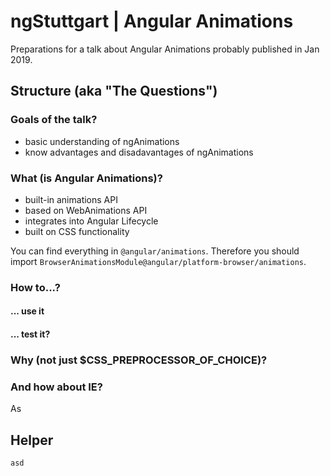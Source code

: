 # ngStuttgart | Angular Animations

Preparations for a talk about Angular Animations probably published in Jan 2019. 

## Structure (aka "The Questions")

### Goals of the talk?

* basic understanding of ngAnimations
* know advantages and disadavantages of ngAnimations


### What (is Angular Animations)?

* built-in animations API 
* based on WebAnimations API
* integrates into Angular Lifecycle
* built on CSS functionality

You can find everything in `@angular/animations`. Therefore you should import `BrowserAnimationsModule@angular/platform-browser/animations`.


### How to...?
#### ... use it
#### ... test it?


### Why (not just $CSS\_PREPROCESSOR\_OF\_CHOICE)?


### And how about IE?

As

## Helper

`asd`

